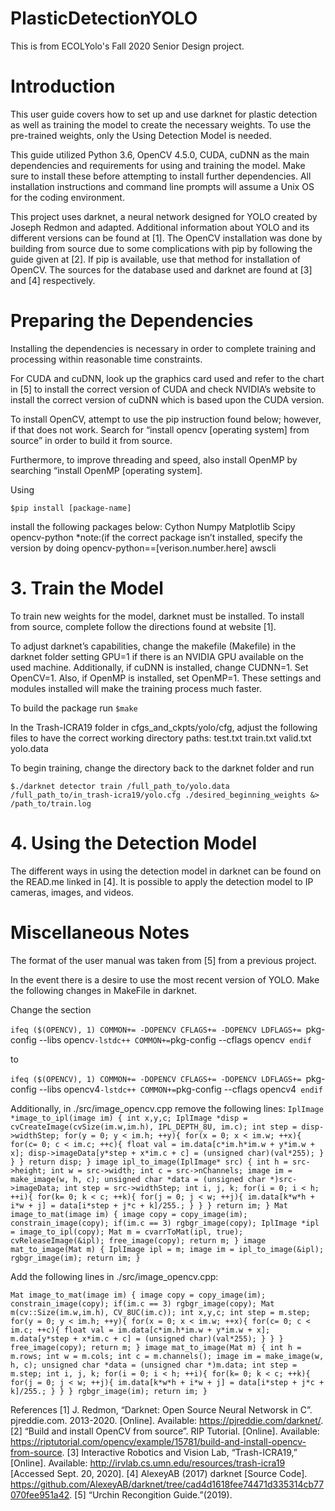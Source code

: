 # PlasticDetectionYOLO

This is from ECOLYolo's Fall 2020 Senior Design project. 


# Introduction

This user guide covers how to set up and use darknet for plastic detection as well as training the model to create the necessary weights. To use the pre-trained weights, only the Using Detection Model is needed. 

This guide utilized Python 3.6, OpenCV 4.5.0, CUDA, cuDNN as the main dependencies and requirements for using and training the model. Make sure to install these before attempting to install further dependencies. All installation instructions and command line prompts will assume a Unix OS for the coding environment. 

This project uses darknet, a neural network designed for YOLO created by Joseph Redmon and adapted. Additional information about YOLO and its different versions can be found at [1].  The OpenCV installation was done by building from source due to some complications with pip by following the guide given at [2]. If pip is available, use that method for installation of OpenCV. The sources for the database used and darknet are found at [3] and [4] respectively. 



# Preparing the Dependencies

Installing the dependencies is necessary in order to complete training and processing within reasonable time constraints. 

For CUDA and cuDNN, look up the graphics card used and refer to the chart in [5] to install the correct version of CUDA and check NVIDIA’s website to install the correct version of cuDNN which is based upon the CUDA version. 

To install OpenCV, attempt to use the pip instruction found below; however, if that does not work. Search for “install opencv [operating system] from source” in order to build it from source. 

Furthermore, to improve threading and speed, also install OpenMP by searching “install OpenMP [operating system]. 

Using

`$pip install [package-name]`

install the following packages below: 
Cython
Numpy
Matplotlib
Scipy
opencv-python *note:(if the correct package isn’t installed, specify the version by doing opencv-python==[verison.number.here]
awscli



# 3. Train the Model

To train new weights for the model, darknet must be installed. To install from source, complete follow the directions found at website [1]. 

To adjust darknet’s capabilities, change the makefile (Makefile) in the darknet folder setting GPU=1 if there is an NVIDIA GPU available on the used machine. Additionally, if cuDNN is installed, change CUDNN=1. Set OpenCV=1. Also, if OpenMP is installed, set OpenMP=1. These settings and modules installed will make the training process much faster. 

To build the package run
`$make`

In the Trash-ICRA19 folder in cfgs_and_ckpts/yolo/cfg, adjust the following files to have the correct working directory paths: 
test.txt
train.txt
valid.txt
yolo.data

To begin training, change the directory back to the darknet folder and run 

`$./darknet detector train /full_path_to/yolo.data /full_path_to/in_trash-icra19/yolo.cfg ./desired_beginning_weights &> /path_to/train.log`



# 4. Using the Detection Model

The different ways in using the detection model in darknet can be found on the READ.me linked in [4]. It is possible to apply the detection model to IP cameras, images, and videos. 



# Miscellaneous Notes

The format of the user manual was taken from [5] from a previous project. 

In the event there is a desire to use the most recent version of YOLO. Make the following changes in MakeFile in darknet. 

Change the section

`ifeq ($(OPENCV), 1)
COMMON+= -DOPENCV
CFLAGS+= -DOPENCV
LDFLAGS+= `pkg-config --libs opencv` -lstdc++
COMMON+= `pkg-config --cflags opencv`
endif`

to

`ifeq ($(OPENCV), 1)
COMMON+= -DOPENCV
CFLAGS+= -DOPENCV
LDFLAGS+= `pkg-config --libs opencv4` -lstdc++
COMMON+= `pkg-config --cflags opencv4`
endif`

Additionally, in ./src/image_opencv.cpp remove the following lines: 
`IplImage *image_to_ipl(image im)
{
   int x,y,c;
   IplImage *disp = cvCreateImage(cvSize(im.w,im.h), IPL_DEPTH_8U, im.c);
   int step = disp->widthStep;
   for(y = 0; y < im.h; ++y){
       for(x = 0; x < im.w; ++x){
           for(c= 0; c < im.c; ++c){
               float val = im.data[c*im.h*im.w + y*im.w + x];
               disp->imageData[y*step + x*im.c + c] = (unsigned char)(val*255);
           }
       }
   }
   return disp;
}
image ipl_to_image(IplImage* src)
{
   int h = src->height;
   int w = src->width;
   int c = src->nChannels;
   image im = make_image(w, h, c);
   unsigned char *data = (unsigned char *)src->imageData;
   int step = src->widthStep;
   int i, j, k;
   for(i = 0; i < h; ++i){
       for(k= 0; k < c; ++k){
           for(j = 0; j < w; ++j){
               im.data[k*w*h + i*w + j] = data[i*step + j*c + k]/255.;
           }
       }
   }
   return im;
}
Mat image_to_mat(image im)
{
   image copy = copy_image(im);
   constrain_image(copy);
   if(im.c == 3) rgbgr_image(copy);
   IplImage *ipl = image_to_ipl(copy);
   Mat m = cvarrToMat(ipl, true);
   cvReleaseImage(&ipl);
   free_image(copy);
   return m;
}
image mat_to_image(Mat m)
{
   IplImage ipl = m;
   image im = ipl_to_image(&ipl);
   rgbgr_image(im);
   return im;
}`

Add the following lines in ./src/image_opencv.cpp: 

`Mat image_to_mat(image im)
{
image copy = copy_image(im);
constrain_image(copy);
if(im.c == 3) rgbgr_image(copy);
Mat m(cv::Size(im.w,im.h), CV_8UC(im.c));
int x,y,c;
int step = m.step;
for(y = 0; y < im.h; ++y){
   for(x = 0; x < im.w; ++x){
       for(c= 0; c < im.c; ++c){
           float val = im.data[c*im.h*im.w + y*im.w + x];
           m.data[y*step + x*im.c + c] = (unsigned char)(val*255);
       }
   }
}
free_image(copy);
return m;
}
image mat_to_image(Mat m)
{
int h = m.rows;
int w = m.cols;
int c = m.channels();
image im = make_image(w, h, c);
unsigned char *data = (unsigned char *)m.data;
int step = m.step;
int i, j, k;
for(i = 0; i < h; ++i){
   for(k= 0; k < c; ++k){
       for(j = 0; j < w; ++j){
           im.data[k*w*h + i*w + j] = data[i*step + j*c + k]/255.;
       }
   }
}
rgbgr_image(im);
return im;
}`


References
[1] J. Redmon, “Darknet: Open Source Neural Networsk in C”. pjreddie.com. 2013-2020. [Online]. Available: https://pjreddie.com/darknet/. 
[2] “Build and install OpenCV from source”. RIP Tutorial. [Online]. Available: https://riptutorial.com/opencv/example/15781/build-and-install-opencv-from-source. 
[3] Interactive Robotics and Vision Lab, “Trash-ICRA19,” [Online]. Available: http://irvlab.cs.umn.edu/resources/trash-icra19 [Accessed Sept. 20, 2020].
[4] AlexeyAB (2017) darknet [Source Code]. https://github.com/AlexeyAB/darknet/tree/cad4d1618fee74471d335314cb77070fee951a42.
[5] “Urchin Recongition Guide.”(2019). 




